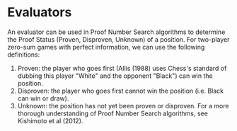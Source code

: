 # Evaluators

An evaluator can be used in Proof Number Search algorithms to determine the Proof Status (Proven, Disproven, Unknown) of a position. For two-player zero-sum games with perfect information, we can use the following definitions:
1. Proven: the player who goes first (Allis (1988) uses Chess's standard of dubbing this player "White" and the opponent "Black") can win the position.
2. Disproven: the player who goes first cannot win the position (i.e. Black can win or draw).
3. Unknown: the position has not yet been proven or disproven.
For a more thorough understanding of Proof Number Search algorithms, see Kishimoto et al (2012).
